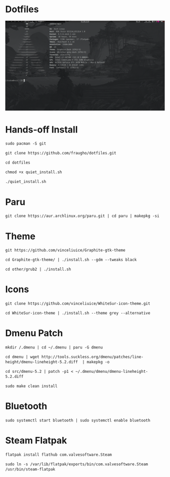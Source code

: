 # Dotfiles
![Screenshot](unix-screenshot.png)

# Hands-off Install

```
sudo pacman -S git
```
```
git clone https://github.com/fraugho/dotfiles.git
```
```
cd dotfiles
```
```
chmod +x quiet_install.sh
```
```
./quiet_install.sh
```


# Paru

```
git clone https://aur.archlinux.org/paru.git | cd paru | makepkg -si
```

# Theme

```
git https://github.com/vinceliuice/Graphite-gtk-theme
```
```
cd Graphite-gtk-theme/ | ./install.sh --gdm --tweaks black
```
```
cd other/grub2 | ./install.sh
```

# Icons

```
git clone https://github.com/vinceliuice/WhiteSur-icon-theme.git
```
```
cd WhiteSur-icon-theme | ./install.sh --theme grey --alternative
```

# Dmenu Patch

```
mkdir /.dmenu | cd ~/.dmenu | paru -G dmenu
```
```
cd dmenu | wget http://tools.suckless.org/dmenu/patches/line-height/dmenu-lineheight-5.2.diff  | makepkg -o
```
```
cd src/dmenu-5.2 | patch -p1 < ~/.dmenu/dmenu/dmenu-lineheight-5.2.diff
```
```
sudo make clean install
```

# Bluetooth

```
sudo systemctl start bluetooth | sudo systemctl enable bluetooth
```

# Steam Flatpak

```
flatpak install flathub com.valvesoftware.Steam
```
```
sudo ln -s /var/lib/flatpak/exports/bin/com.valvesoftware.Steam /usr/bin/steam-flatpak
```
